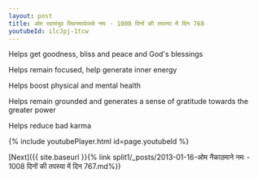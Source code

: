 ```yaml
---
layout: post
title: ओम स्वायंभुव स्थिगमाथेजसे नमः - 1008 दिनों की तपस्या में दिन 768
youtubeId: ilcJpj-1tcw
---
```

 
 
Helps get goodness, bliss and peace and God's blessings
 
Helps remain focused, help generate inner energy 
 
Helps boost physical and mental health 
 
Helps remain grounded and generates a sense of gratitude towards the greater power 
 
Helps reduce bad karma
 
 
 
 


{% include youtubePlayer.html id=page.youtubeId %}
 
[Next]({{ site.baseurl }}{% link  split1/_posts/2013-01-16-ओम नैकाठमाने नमः - 1008 दिनों की तपस्या में दिन 767.md%})
 
